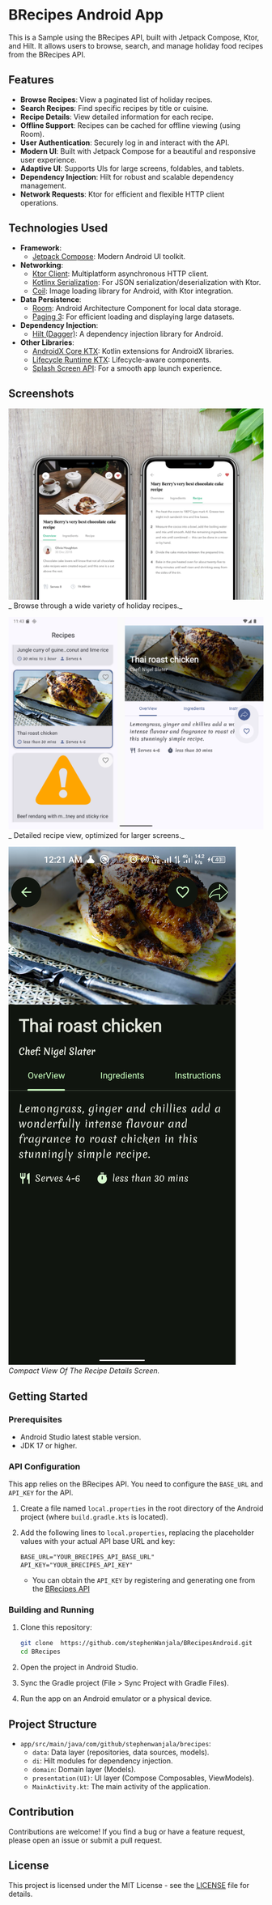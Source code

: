 # BRecipes Android App

This is a Sample  using the BRecipes API, built with Jetpack Compose, Ktor, and Hilt. It allows users to browse, search, and manage holiday food recipes from the BRecipes API.

## Features

*   **Browse Recipes**: View a paginated list of holiday recipes.
*   **Search Recipes**: Find specific recipes by title or cuisine.
*   **Recipe Details**: View detailed information for each recipe.
*   **Offline Support**: Recipes can be cached for offline viewing (using Room).
*   **User Authentication**: Securely log in and interact with the API.
*   **Modern UI**: Built with Jetpack Compose for a beautiful and responsive user experience.
*   **Adaptive UI**: Supports UIs for large screens, foldables, and tablets.
*   **Dependency Injection**: Hilt for robust and scalable dependency management.
*   **Network Requests**: Ktor for efficient and flexible HTTP client operations.

## Technologies Used

*   **Framework**:
    *   [Jetpack Compose](https://developer.android.com/jetpack/compose): Modern Android UI toolkit.
*   **Networking**:
    *   [Ktor Client](https://ktor.io/docs/client-overview.html): Multiplatform asynchronous HTTP client.
    *   [Kotlinx Serialization](https://github.com/Kotlin/kotlinx.serialization): For JSON serialization/deserialization with Ktor.
    *   [Coil](https://coil-kt.github.io/coil/): Image loading library for Android, with Ktor integration.
*   **Data Persistence**:
    *   [Room](https://developer.android.com/topic/libraries/architecture/room): Android Architecture Component for local data storage.
    *   [Paging 3](https://developer.android.com/topic/libraries/architecture/paging/v3-overview): For efficient loading and displaying large datasets.
*   **Dependency Injection**:
    *   [Hilt (Dagger)](https://developer.android.com/training/dependency-injection/hilt-android): A dependency injection library for Android.
*   **Other Libraries**:
    *   [AndroidX Core KTX](https://developer.android.com/kotlin/ktx): Kotlin extensions for AndroidX libraries.
    *   [Lifecycle Runtime KTX](https://developer.android.com/topic/libraries/architecture/lifecycle): Lifecycle-aware components.
    *   [Splash Screen API](https://developer.android.com/develop/ui/views/launch/splash-screen): For a smooth app launch experience.

## Screenshots


![Sample Ui](docs/recipes_shot.webp)
_ Browse through a wide variety of holiday recipes._


![Screenshot 2 Description](docs/screenshot_tabs.png)
_ Detailed recipe view, optimized for larger screens._

![Compact Screens DetailView](docs/img.png)
_Compact View Of The  Recipe Details Screen._

## Getting Started

### Prerequisites

*   Android Studio latest stable version.
*   JDK 17 or higher.

### API Configuration

This app relies on the BRecipes API. You need to configure the `BASE_URL` and `API_KEY` for the API.

1.  Create a file named `local.properties` in the root directory of the Android project (where `build.gradle.kts` is located).
2.  Add the following lines to `local.properties`, replacing the placeholder values with your actual API base URL and key:

    ```properties
    BASE_URL="YOUR_BRECIPES_API_BASE_URL"
    API_KEY="YOUR_BRECIPES_API_KEY"
    ```

    *   You can obtain the `API_KEY` by registering and generating one from the [BRecipes API](https://brecipes-fastify-web.vercel.app/)

### Building and Running

1.  Clone this repository:

    ```sh
    git clone  https://github.com/stephenWanjala/BRecipesAndroid.git 
    cd BRecipes
    ```

2.  Open the project in Android Studio.

3.  Sync the Gradle project (File > Sync Project with Gradle Files).

4.  Run the app on an Android emulator or a physical device.

## Project Structure

*   `app/src/main/java/com/github/stephenwanjala/brecipes`:
    *   `data`: Data layer (repositories, data sources, models).
    *   `di`: Hilt modules for dependency injection.
    *   `domain`: Domain layer (Models).
    *   `presentation(UI)`: UI layer (Compose Composables, ViewModels).
    *   `MainActivity.kt`: The main activity of the application.

## Contribution

Contributions are welcome! If you find a bug or have a feature request, please open an issue or submit a pull request.

## License

This project is licensed under the MIT License - see the [LICENSE](LICENSE) file for details.
